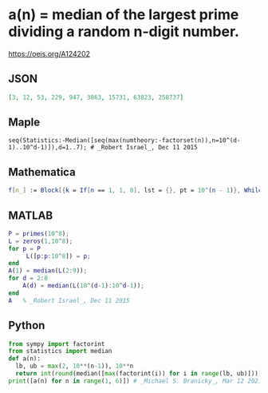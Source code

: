 # a\(n\) \= median of the largest prime dividing a random n\-digit number\.
https://oeis.org/A124202
## JSON
```JSON
[3, 12, 53, 229, 947, 3863, 15731, 63823, 258737]
```
## Maple
```Maple
seq(Statistics:-Median([seq(max(numtheory:-factorset(n)),n=10^(d-1)..10^d-1)]),d=1..7); # _Robert Israel_, Dec 11 2015
```
## Mathematica
```Mathematica
f[n_] := Block[{k = If[n == 1, 1, 0], lst = {}, pt = 10^(n - 1)}, While[k < 9*pt, AppendTo[lst, FactorInteger[pt + k][[ -1, 1]]]; k++ ]; Median@ lst]; (* _Robert G. Wilson v_, Dec 14 2006 *)
```
## MATLAB
```MATLAB
P = primes(10^8);
L = zeros(1,10^8);
for p = P
     L([p:p:10^8]) = p;
end
A(1) = median(L(2:9));
for d = 2:8
    A(d) = median(L(10^(d-1):10^d-1));
end
A   % _Robert Israel_, Dec 11 2015
```
## Python
```Python
from sympy import factorint
from statistics import median
def a(n):
  lb, ub = max(2, 10**(n-1)), 10**n
  return int(round(median([max(factorint(i)) for i in range(lb, ub)])))
print([a(n) for n in range(1, 6)]) # _Michael S. Branicky_, Mar 12 2021
```
